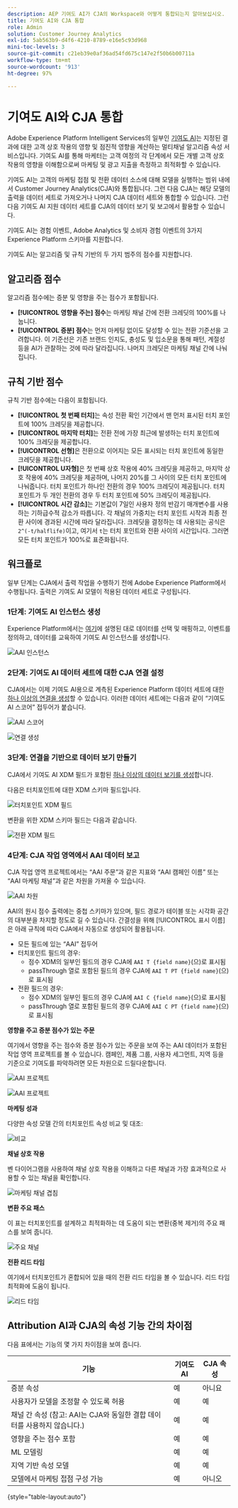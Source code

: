```yaml
---
description: AEP 기여도 AI가 CJA의 Workspace와 어떻게 통합되는지 알아보십시오.
title: 기여도 AI와 CJA 통합
role: Admin
solution: Customer Journey Analytics
exl-id: 5ab563b9-d4f6-4210-8789-e16e5c93d968
mini-toc-levels: 3
source-git-commit: c21eb39e0af36ad54fd675c147e2f50b6b00711a
workflow-type: tm+mt
source-wordcount: '913'
ht-degree: 97%

---
```


# 기여도 AI와 CJA 통합

Adobe Experience Platform Intelligent Services의 일부인 [기여도 AI](https://experienceleague.adobe.com/docs/experience-platform/intelligent-services/attribution-ai/overview.html?lang=ko-KR)는 지정된 결과에 대한 고객 상호 작용의 영향 및 점진적 영향을 계산하는 멀티채널 알고리즘 속성 서비스입니다. 기여도 AI를 통해 마케터는 고객 여정의 각 단계에서 모든 개별 고객 상호 작용의 영향을 이해함으로써 마케팅 및 광고 지출을 측정하고 최적화할 수 있습니다.

기여도 AI는 고객의 마케팅 접점 및 전환 데이터 소스에 대해 모델을 실행하는 범위 내에서 Customer Journey Analytics(CJA)와 통합됩니다. 그런 다음 CJA는 해당 모델의 출력을 데이터 세트로 가져오거나 나머지 CJA 데이터 세트와 통합할 수 있습니다. 그런 다음 기여도 AI 지원 데이터 세트를 CJA의 데이터 보기 및 보고에서 활용할 수 있습니다.

기여도 AI는 경험 이벤트, Adobe Analytics 및 소비자 경험 이벤트의 3가지 Experience Platform 스키마를 지원합니다.

기여도 AI는 알고리즘 및 규칙 기반의 두 가지 범주의 점수를 지원합니다.

## 알고리즘 점수

알고리즘 점수에는 증분 및 영향을 주는 점수가 포함됩니다.

* **[!UICONTROL 영향을 주는] 점수**&#x200B;는 마케팅 채널 간에 전환 크레딧의 100%를 나눕니다.
* **[!UICONTROL 증분] 점수**&#x200B;는 먼저 마케팅 없이도 달성할 수 있는 전환 기준선을 고려합니다. 이 기준선은 기존 브랜드 인지도, 충성도 및 입소문을 통해 패턴, 계절성 등을 AI가 관찰하는 것에 따라 달라집니다. 나머지 크레딧은 마케팅 채널 간에 나눠집니다.

## 규칙 기반 점수

규칙 기반 점수에는 다음이 포함됩니다.

* **[!UICONTROL 첫 번째 터치]**&#x200B;는 속성 전환 확인 기간에서 맨 먼저 표시된 터치 포인트에 100% 크레딧을 제공합니다.
* **[!UICONTROL 마지막 터치]**&#x200B;는 전환 전에 가장 최근에 발생하는 터치 포인트에 100% 크레딧을 제공합니다.
* **[!UICONTROL 선형]**&#x200B;은 전환으로 이어지는 모든 표시되는 터치 포인트에 동일한 크레딧을 제공합니다.
* **[!UICONTROL U자형]**&#x200B;은 첫 번째 상호 작용에 40% 크레딧을 제공하고, 마지막 상호 작용에 40% 크레딧을 제공하며, 나머지 20%를 그 사이의 모든 터치 포인트에 나눠줍니다. 터치 포인트가 하나인 전환의 경우 100% 크레딧이 제공됩니다. 터치 포인트가 두 개인 전환의 경우 두 터치 포인트에 50% 크레딧이 제공됩니다.
* **[!UICONTROL 시간 감소]**&#x200B;는 기본값이 7일인 사용자 정의 반감기 매개변수를 사용하는 기하급수적 감소가 따릅니다. 각 채널의 가중치는 터치 포인트 시작과 최종 전환 사이에 경과된 시간에 따라 달라집니다. 크레딧을 결정하는 데 사용되는 공식은 `2^(-t/halflife)`이고, 여기서 `t`는 터치 포인트와 전환 사이의 시간입니다. 그러면 모든 터치 포인트가 100%로 표준화됩니다.

## 워크플로

일부 단계는 CJA에서 출력 작업을 수행하기 전에 Adobe Experience Platform에서 수행됩니다. 출력은 기여도 AI 모델이 적용된 데이터 세트로 구성됩니다.

### 1단계: 기여도 AI 인스턴스 생성

Experience Platform에서는 [여기](https://experienceleague.adobe.com/docs/experience-platform/intelligent-services/attribution-ai/user-guide.html)에 설명된 대로 데이터를 선택 및 매핑하고, 이벤트를 정의하고, 데이터를 교육하여 기여도 AI 인스턴스를 생성합니다.

![AAI 인스턴스](assets/aai-instance.png)

### 2단계: 기여도 AI 데이터 세트에 대한 CJA 연결 설정

CJA에서는 이제 기여도 AI용으로 계측된 Experience Platform 데이터 세트에 대한 [하나 이상의 연결을 생성](/help/connections/create-connection.md)할 수 있습니다. 이러한 데이터 세트에는 다음과 같이 “기여도 AI 스코어” 접두어가 붙습니다.

![AAI 스코어](assets/aai-scores.png)

![연결 생성](assets/aai-create-connection.png)

### 3단계: 연결을 기반으로 데이터 보기 만들기

CJA에서 기여도 AI XDM 필드가 포함된 [하나 이상의 데이터 보기를 생성](/help/data-views/create-dataview.md)합니다.

다음은 터치포인트에 대한 XDM 스키마 필드입니다.

![터치포인트 XDM 필드](assets/touchpoint-fields.png)

변환을 위한 XDM 스키마 필드는 다음과 같습니다.

![전환 XDM 필드](assets/conversion-fields.png)

### 4단계: CJA 작업 영역에서 AAI 데이터 보고

CJA 작업 영역 프로젝트에서는 “AAI 주문”과 같은 지표와 “AAI 캠페인 이름” 또는 “AAI 마케팅 채널”과 같은 차원을 가져올 수 있습니다.

![AAI 차원](assets/aai-dims.png)

AAI의 원시 점수 출력에는 중첩 스키마가 있으며, 필드 경로가 테이블 또는 시각화 공간의 대부분을 차지할 정도로 길 수 있습니다. 간결성을 위해 [!UICONTROL 표시 이름]은 아래 규칙에 따라 CJA에서 자동으로 생성되어 활용됩니다.

* 모든 필드에 있는 “AAI” 접두어
* 터치포인트 필드의 경우:
   * 점수 XDM의 일부인 필드의 경우 CJA에 `AAI T {field name}`(으)로 표시됨
   * passThrough 열로 포함된 필드의 경우 CJA에 `AAI T PT {field name}`(으)로 표시됨
* 전환 필드의 경우:
   * 점수 XDM의 일부인 필드의 경우 CJA에 `AAI C {field name}`(으)로 표시됨
   * passThrough 열로 포함된 필드의 경우 CJA에 `AAI C PT {field name}`(으)로 표시됨

**영향을 주고 증분 점수가 있는 주문**

여기에서 영향을 주는 점수와 증분 점수가 있는 주문을 보여 주는 AAI 데이터가 포함된 작업 영역 프로젝트를 볼 수 있습니다. 캠페인, 제품 그룹, 사용자 세그먼트, 지역 등을 기준으로 기여도를 파악하려면 모든 차원으로 드릴다운합니다.

![AAI 프로젝트](assets/aai-project.png)

![AAI 프로젝트](assets/aai-project2.png)

**마케팅 성과**

다양한 속성 모델 간의 터치포인트 속성 비교 및 대조:

![비교](assets/compare.png)

**채널 상호 작용**

벤 다이어그램을 사용하여 채널 상호 작용을 이해하고 다른 채널과 가장 효과적으로 사용할 수 있는 채널을 확인합니다.

![마케팅 채널 겹침](assets/mc-overlap.png)

**변환 주요 패스**

이 표는 터치포인트를 설계하고 최적화하는 데 도움이 되는 변환(중복 제거)의 주요 패스를 보여 줍니다.

![주요 채널](assets/top-channels.png)

**전환 리드 타임**

여기에서 터치포인트가 혼합되어 있을 때의 전환 리드 타임을 볼 수 있습니다. 리드 타임 최적화에 도움이 됩니다.

![리드 타임](assets/lead-time.png)

## Attribution AI과 CJA의 속성 기능 간의 차이점

다음 표에서는 기능의 몇 가지 차이점을 보여 줍니다.

| 기능 | 기여도 AI | CJA 속성 |
| --- | --- | --- |
| 증분 속성 | 예 | 아니요 |
| 사용자가 모델을 조정할 수 있도록 허용 | 예 | 예 |
| 채널 간 속성 (참고: AAI는 CJA와 동일한 결합 데이터를 사용하지 않습니다.) | 예 | 예 |
| 영향을 주는 점수 포함 | 예 | 예 |
| ML 모델링 | 예 | 예 |
| 지역 기반 속성 모델 | 예 | 예 |
| 모델에서 마케팅 접점 구성 가능 | 예 | 아니오 |

{style="table-layout:auto"}
